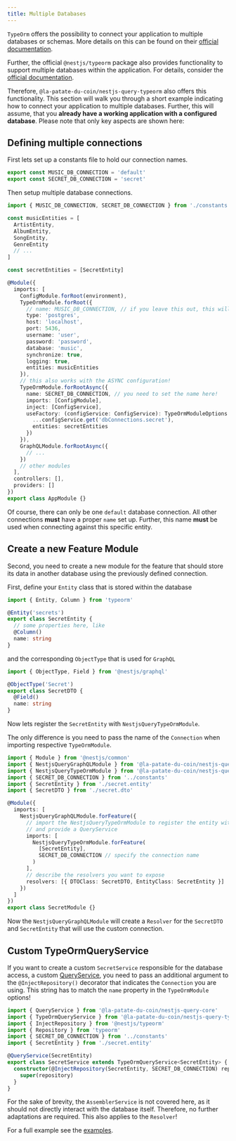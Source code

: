 ```yaml
---
title: Multiple Databases
---
```


`TypeOrm` offers the possibility to connect your application to multiple databases or schemas. More details on this can be found on their [official documentation](https://typeorm.io/#/multiple-connections).

Further, the official `@nestjs/typeorm` package also provides functionality to support multiple databases within the application. For details, consider the [official documentation](https://docs.nestjs.com/techniques/database#multiple-databases).

Therefore, `@la-patate-du-coin/nestjs-query-typeorm` also offers this functionality. This section will walk you through a short example indicating how to connect your application to multiple databases. Further, this will assume, that you **already have a working application with a configured database**. Please note that only key aspects are shown here:

## Defining multiple connections

First lets set up a constants file to hold our connection names.

```ts title="constants.ts"
export const MUSIC_DB_CONNECTION = 'default'
export const SECRET_DB_CONNECTION = 'secret'
```

Then setup multiple database connections.

```ts title="app.module.ts"
import { MUSIC_DB_CONNECTION, SECRET_DB_CONNECTION } from './constants'

const musicEntities = [
  ArtistEntity,
  AlbumEntity,
  SongEntity,
  GenreEntity
  // ...
]

const secretEntities = [SecretEntity]

@Module({
  imports: [
    ConfigModule.forRoot(environment),
    TypeOrmModule.forRoot({
      // name: MUSIC_DB_CONNECTION, // if you leave this out, this will be the "default" connection!
      type: 'postgres',
      host: 'localhost',
      port: 5436,
      username: 'user',
      password: 'password',
      database: 'music',
      synchronize: true,
      logging: true,
      entities: musicEntities
    }),
    // this also works with the ASYNC configuration!
    TypeOrmModule.forRootAsync({
      name: SECRET_DB_CONNECTION, // you need to set the name here!
      imports: [ConfigModule],
      inject: [ConfigService],
      useFactory: (configService: ConfigService): TypeOrmModuleOptions => ({
        ...configService.get('dbConnections.secret'),
        entities: secretEntities
      })
    }),
    GraphQLModule.forRootAsync({
      // ...
    })
    // other modules
  ],
  controllers: [],
  providers: []
})
export class AppModule {}
```

Of course, there can only be one `default` database connection. All other connections **must** have a proper `name` set up. Further, this name **must** be used when connecting against this specific entity.

## Create a new Feature Module

Second, you need to create a new module for the feature that should store its data in another database using the previously defined connection.

First, define your `Entity` class that is stored within the database

```ts title="secret/secret.entity.ts"
import { Entity, Column } from 'typeorm'

@Entity('secrets')
export class SecretEntity {
  // some properties here, like
  @Column()
  name: string
}
```

and the corresponding `ObjectType` that is used for `GraphQL`

```ts title="secret/secret.dto.ts"
import { ObjectType, Field } from '@nestjs/graphql'

@ObjectType('Secret')
export class SecretDTO {
  @Field()
  name: string
}
```

Now lets register the `SecretEntity` with `NestjsQueryTypeOrmModule`.

The only difference is you need to pass the name of the `Connection` when importing respective `TypeOrmModule`.

```ts title="secret/secret.module.ts"
import { Module } from '@nestjs/common'
import { NestjsQueryGraphQLModule } from '@la-patate-du-coin/nestjs-query-graphql'
import { NestjsQueryTypeOrmModule } from '@la-patate-du-coin/nestjs-query-typeorm'
import { SECRET_DB_CONNECTION } from '../constants'
import { SecretEntity } from './secret.entity'
import { SecretDTO } from './secret.dto'

@Module({
  imports: [
    NestjsQueryGraphQLModule.forFeature({
      // import the NestjsQueryTypeOrmModule to register the entity with typeorm
      // and provide a QueryService
      imports: [
        NestjsQueryTypeOrmModule.forFeature(
          [SecretEntity],
          SECRET_DB_CONNECTION // specify the connection name
        )
      ],
      // describe the resolvers you want to expose
      resolvers: [{ DTOClass: SecretDTO, EntityClass: SecretEntity }]
    })
  ]
})
export class SecretModule {}
```

Now the `NestjsQueryGraphQLModule` will create a `Resolver` for the `SecretDTO` and `SecretEntity` that will use the custom connection.

## Custom TypeOrmQueryService

If you want to create a custom `SecretService` responsible for the database access, a custom [QueryService](../services.mdx), you need to pass an additional argument to the `@InjectRepository()` decorator that indicates the `Connection` you are using. This string has to match the `name` property in the `TypeOrmModule` options!

```ts title="secret/secret.service.ts"
import { QueryService } from '@la-patate-du-coin/nestjs-query-core'
import { TypeOrmQueryService } from '@la-patate-du-coin/nestjs-query-typeorm'
import { InjectRepository } from '@nestjs/typeorm'
import { Repository } from 'typeorm'
import { SECRET_DB_CONNECTION } from '../constants'
import { SecretEntity } from './secret.entity'

@QueryService(SecretEntity)
export class SecretService extends TypeOrmQueryService<SecretEntity> {
  constructor(@InjectRepository(SecretEntity, SECRET_DB_CONNECTION) repository: Repository<SecretEntity>) {
    super(repository)
  }
}
```

For the sake of brevity, the `AssemblerService` is not covered here, as it should not directly interact with the database itself. Therefore, no further adaptations are required. This also applies to the `Resolver`!

For a full example see the [examples](https://github.com/La-patate-du-coin/nestjs-query/tree/master/examples/typeorm-multidb).
